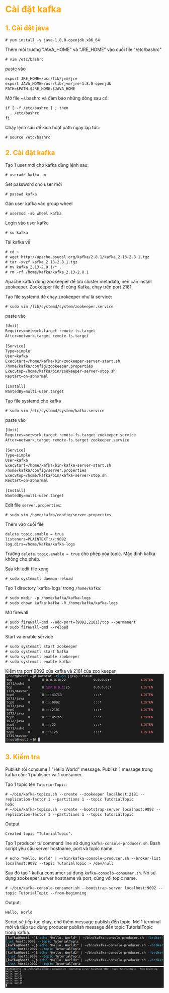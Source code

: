 <h1 style="color:orange">Cài đặt kafka</h1>
<h2 style="color:orange">1. Cài đặt java</h2>

    # yum install -y java-1.8.0-openjdk.x86_64
Thêm môi trường "JAVA_HOME" và "JRE_HOME" vào cuối file "/etc/bashrc"

    # vim /etc/bashrc
paste vào

    export JRE_HOME=/usr/lib/jvm/jre
    export JAVA_HOME=/usr/lib/jvm/jre-1.8.0-openjdk
    PATH=$PATH:$JRE_HOME:$JAVA_HOME
Mở file ~/.bashrc và đảm bảo những dòng sau có:

    if [ -f /etc/bashrc ] ; then
      . /etc/bashrc
    fi
Chạy lệnh sau để kích hoạt path ngay lập tức:

    # source /etc/bashrc
<h2 style="color:orange">2. Cài đặt kafka</h2>
Tạo 1 user mới cho kafka dùng lệnh sau:

    # useradd kafka -m
Set password cho user mới

    # passwd kafka
Gán user kafka vào group wheel

    # usermod -aG wheel kafka
Login vào user kafka

    # su kafka
Tải kafka về

    # cd ~
    # wget http://apache.osuosl.org/kafka/2.8.1/kafka_2.13-2.8.1.tgz
    # tar -xvzf kafka_2.13-2.8.1.tgz
    # mv kafka_2.13-2.8.1/* .
    # rm -rf /home/kafka/kafka_2.13-2.8.1
Apache kafka dùng zookeeper để lưu cluster metadata, nên cần install zookeeper. Zookeeper file đi cùng Kafka, chạy trên port 2181.

Tạo file systemd để chạy zookeeper như là service:

    # sudo vim /lib/systemd/system/zookeeper.service
paste vào

    [Unit]
    Requires=network.target remote-fs.target
    After=network.target remote-fs.target

    [Service]
    Type=simple
    User=kafka
    ExecStart=/home/kafka/bin/zookeeper-server-start.sh /home/kafka/config/zookeeper.properties
    ExecStop=/home/kafka/bin/zookeeper-server-stop.sh
    Restart=on-abnormal

    [Install]
    WantedBy=multi-user.target
Tạo file systemd cho kafka

    # sudo vim /etc/systemd/system/kafka.service
paste vào

    [Unit]
    Requires=network.target remote-fs.target zookeeper.service
    After=network.target remote-fs.target zookeeper.service

    [Service]
    Type=simple
    User=kafka
    ExecStart=/home/kafka/bin/kafka-server-start.sh /home/kafka/config/server.properties
    ExecStop=/home/kafka/bin/kafka-server-stop.sh
    Restart=on-abnormal

    [Install]
    WantedBy=multi-user.target
Edit file `server.properties`:

    # sudo vim /home/kafka/config/server.properties
Thêm vào cuối file
    
    delete.topic.enable = true
    listeners=PLAINTEXT://:9092
    log.dirs=/home/kafka/kafka-logs
Trường `delete.topic.enable = true` cho phép xóa topic. Mặc định kafka không cho phép.

Sau khi edit file xong 

    # sudo systemctl daemon-reload
Tạo 1 directory 'kafka-logs' trong `/home/kafka`:

    # sudo mkdir -p /home/kafka/kafka-logs
    # sudo chown kafka:kafka -R /home/kafka/kafka-logs
Mở firewall

    # sudo firewall-cmd --add-port={9092,2181}/tcp --permanent
    # sudo firewall-cmd --reload
Start và enable service

    # sudo systemctl start zookeeper
    # sudo systemctl start kafka
    # sudo systemctl enable zookeeper
    # sudo systemctl enable kafka
Kiểm tra port 9092 của kafka và 2181 của zoo keeper
![kafka-install1](../img/kafka-install1.png)<br>
<h2 style="color:orange">3. Kiểm tra</h2>
Publish rồi consume 1 "Hello World" message.
Publish 1 message trong kafka cần: 1 publisher và 1 consumer.

Tạo 1 topic tên `TutoriorTopic`:

    # ~/bin/kafka-topics.sh --create --zookeeper localhost:2181 --replication-factor 1 --partitions 1 --topic TutorialTopic
    hoặc
    # ~/bin/kafka-topics.sh --create --bootstrap-server localhost:9092 --replication-factor 1 --partitions 1 --topic TutorialTopic
Output

    Created topic "TutorialTopic".
Tạo 1 producer từ command line sử dụng `kafka-console-producer.sh`. Bash script yêu cầu server hostname, port và topic name.

    # echo "Hello, World" | ~/bin/kafka-console-producer.sh --broker-list localhost:9092 --topic TutorialTopic > /dev/null
Sau đó tạo 1 kafka consumer sử dụng `kafka-consolo-consumer.sh`. Nó sử dụng zookeeper server hostname và port, cùng với topic name.

    # ~/bin/kafka-console-consumer.sh --bootstrap-server localhost:9092 --topic TutorialTopic --from-beginning
Output:

    Hello, World
Script sẽ tiếp tục chạy, chờ thêm message publish đến topic. Mở 1 terminal mới và tiếp tục dùng producer publish message đến topic TutorialTopic trong kafka.
![kafka-install2](../img/kafka-install2.png)<br>
![kafka-install3](../img/kafka-install3.png)<br>
